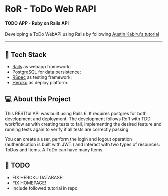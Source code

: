 # RoR - ToDo Web RAPI
#### TODO APP - Ruby on Rails API

Developing a ToDo WebAPI using Rails by following [Austin Kabiru's tutorial](https://scotch.io/tutorials/build-a-restful-json-api-with-rails-5-part-one#toc-project-setup)

_____

## :rocket: Tech Stack

- [Rails](https://rubyonrails.org/) as webapp framework;
- [PostgreSQL](https://www.postgresql.org/) for data persistence;
- [RSpec](https://rspec.info/) as testing framework;
- [Heroku](https://www.heroku.com/) as deploy platform.

## 💻 About this Project

This RESTful API was built using Rails 6. It requires postgres for both development and deployment. The development follows RoR with TDD workflow as with creating tests to fail, implementing the desired feature and running tests again to verify if all tests are correctly passing.

You can create a user, perform the login and logout operation (authentication is built with JWT.) and interact with two types of resources: ToDos and Items. A ToDo can have many Items.


## :wrench: TODO
- FIX HEROKU DATABASE!
- FIX HOMEPAGE!
- Include followed tutorial in repo.